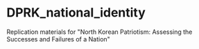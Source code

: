 # DPRK_national_identity
Replication materials for "North Korean Patriotism: Assessing the Successes and Failures of a Nation"
